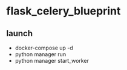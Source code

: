 # flask_celery_blueprint

## launch
- docker-compose up -d
- python manager run
- python manager start_worker
